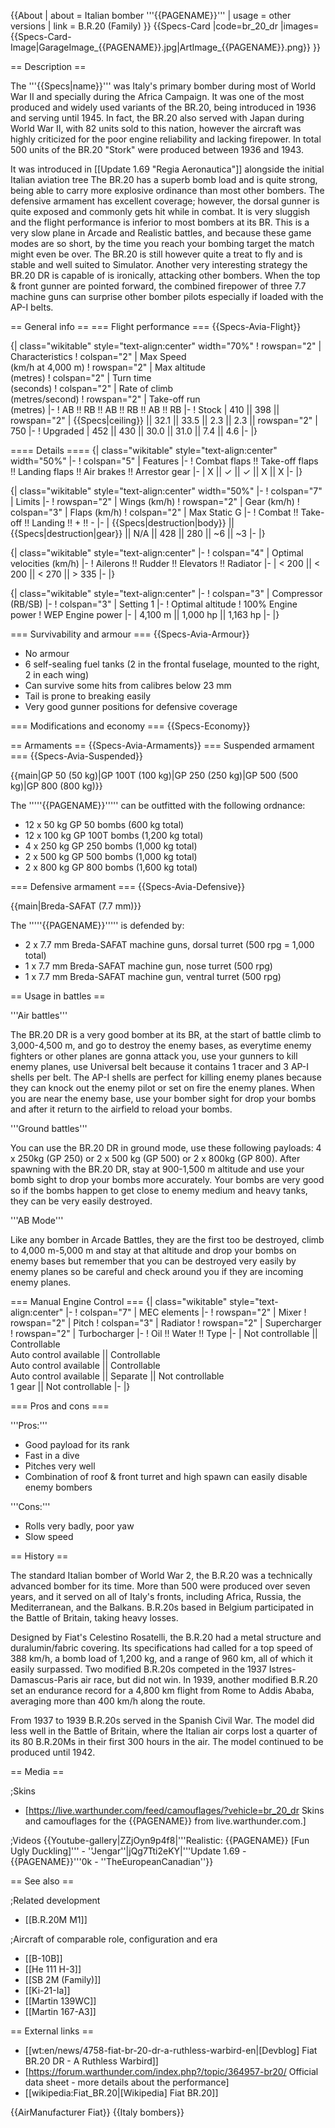 {{About
| about = Italian bomber '''{{PAGENAME}}'''
| usage = other versions
| link = B.R.20 (Family)
}}
{{Specs-Card
|code=br_20_dr
|images={{Specs-Card-Image|GarageImage_{{PAGENAME}}.jpg|ArtImage_{{PAGENAME}}.png}}
}}

== Description ==
<!-- ''In the description, the first part should be about the history of and the creation and combat usage of the aircraft, as well as its key features. In the second part, tell the reader about the aircraft in the game. Insert a screenshot of the vehicle, so that if the novice player does not remember the vehicle by name, he will immediately understand what kind of vehicle the article is talking about.'' -->
The '''{{Specs|name}}''' was Italy's primary bomber during most of World War II and specially during the Africa Campaign. It was one of the most produced and widely used  variants of the BR.20, being introduced in 1936 and serving until 1945. In fact, the BR.20 also served with Japan during World War II, with 82 units sold to this nation, however the aircraft was highly criticized for the poor engine reliability and lacking firepower. In total 500 units of the BR.20 "Stork" were produced between 1936 and 1943.

It was introduced in [[Update 1.69 "Regia Aeronautica"]] alongside the initial Italian aviation tree The BR.20 has a superb bomb load and is quite strong, being able to carry more explosive ordinance than most other bombers. The defensive armament has excellent coverage; however, the dorsal gunner is quite exposed and commonly gets hit while in combat. It is very sluggish and the flight performance is inferior to most bombers at its BR. This is a very slow plane in Arcade and Realistic battles, and because these game modes are so short, by the time you reach your bombing target the match might even be over. The BR.20 is still however quite a treat to fly and is stable and well suited to Simulator. Another very interesting strategy the BR.20 DR is capable of is ironically, attacking other bombers. When the top & front gunner are pointed forward, the combined firepower of three 7.7 machine guns can surprise other bomber pilots especially if loaded with the AP-I belts.

== General info ==
=== Flight performance ===
{{Specs-Avia-Flight}}
<!-- ''Describe how the aircraft behaves in the air. Speed, manoeuvrability, acceleration and allowable loads - these are the most important characteristics of the vehicle.'' -->

{| class="wikitable" style="text-align:center" width="70%"
! rowspan="2" | Characteristics
! colspan="2" | Max Speed<br>(km/h at 4,000 m)
! rowspan="2" | Max altitude<br>(metres)
! colspan="2" | Turn time<br>(seconds)
! colspan="2" | Rate of climb<br>(metres/second)
! rowspan="2" | Take-off run<br>(metres)
|-
! AB !! RB !! AB !! RB !! AB !! RB
|-
! Stock
| 410 || 398 || rowspan="2" | {{Specs|ceiling}} || 32.1 || 33.5 || 2.3 || 2.3 || rowspan="2" | 750
|-
! Upgraded
| 452 || 430 || 30.0 || 31.0 || 7.4 || 4.6
|-
|}

==== Details ====
{| class="wikitable" style="text-align:center" width="50%"
|-
! colspan="5" | Features
|-
! Combat flaps !! Take-off flaps !! Landing flaps !! Air brakes !! Arrestor gear
|-
| X || ✓ || ✓ || X || X     <!-- ✓ -->
|-
|}

{| class="wikitable" style="text-align:center" width="50%"
|-
! colspan="7" | Limits
|-
! rowspan="2" | Wings (km/h)
! rowspan="2" | Gear (km/h)
! colspan="3" | Flaps (km/h)
! colspan="2" | Max Static G
|-
! Combat !! Take-off !! Landing !! + !! -
|-
| {{Specs|destruction|body}} || {{Specs|destruction|gear}} || N/A || 428 || 280 || ~6 || ~3
|-
|}

{| class="wikitable" style="text-align:center"
|-
! colspan="4" | Optimal velocities (km/h)
|-
! Ailerons !! Rudder !! Elevators !! Radiator
|-
| < 200 || < 200 || < 270 || > 335
|-
|}

{| class="wikitable" style="text-align:center"
|-
! colspan="3" | Compressor (RB/SB)
|-
! colspan="3" | Setting 1
|-
! Optimal altitude
! 100% Engine power
! WEP Engine power
|-
| 4,100 m || 1,000 hp || 1,163 hp
|-
|}

=== Survivability and armour ===
{{Specs-Avia-Armour}}
<!-- ''Examine the survivability of the aircraft. Note how vulnerable the structure is and how secure the pilot is, whether the fuel tanks are armoured, etc. Describe the armour, if there is any, and also mention the vulnerability of other critical aircraft systems.'' -->

* No armour
* 6 self-sealing fuel tanks (2 in the frontal fuselage, mounted to the right, 2 in each wing)
* Can survive some hits from calibres below 23 mm 
* Tail is prone to breaking easily
* Very good gunner positions for defensive coverage

=== Modifications and economy ===
{{Specs-Economy}}

== Armaments ==
{{Specs-Avia-Armaments}}
=== Suspended armament ===
{{Specs-Avia-Suspended}}
<!-- ''Describe the aircraft's suspended armament: additional cannons under the wings, bombs, rockets and torpedoes. This section is especially important for bombers and attackers. If there is no suspended weaponry remove this subsection.'' -->
{{main|GP 50 (50 kg)|GP 100T (100 kg)|GP 250 (250 kg)|GP 500 (500 kg)|GP 800 (800 kg)}}

The '''''{{PAGENAME}}''''' can be outfitted with the following ordnance:

* 12 x 50 kg GP 50 bombs (600 kg total)
* 12 x 100 kg GP 100T bombs (1,200 kg total)
* 4 x 250 kg GP 250 bombs (1,000 kg total)
* 2 x 500 kg GP 500 bombs (1,000 kg total)
* 2 x 800 kg GP 800 bombs (1,600 kg total)

=== Defensive armament ===
{{Specs-Avia-Defensive}}
<!-- ''Defensive armament with turret machine guns or cannons, crewed by gunners. Examine the number of gunners and what belts or drums are better to use. If defensive weaponry is not available, remove this subsection.'' -->
{{main|Breda-SAFAT (7.7 mm)}}

The '''''{{PAGENAME}}''''' is defended by:

* 2 x 7.7 mm Breda-SAFAT machine guns, dorsal turret (500 rpg = 1,000 total)
* 1 x 7.7 mm Breda-SAFAT machine gun, nose turret (500 rpg)
* 1 x 7.7 mm Breda-SAFAT machine gun, ventral turret (500 rpg)

== Usage in battles ==
<!-- ''Describe the tactics of playing in the aircraft, the features of using aircraft in a team and advice on tactics. Refrain from creating a "guide" - do not impose a single point of view, but instead, give the reader food for thought. Examine the most dangerous enemies and give recommendations on fighting them. If necessary, note the specifics of the game in different modes (AB, RB, SB).'' -->
'''Air battles'''

The BR.20 DR is a very good bomber at its BR, at the start of battle climb to 3,000-4,500 m, and go to destroy the enemy bases, as everytime enemy fighters or other planes are gonna attack you, use your gunners to kill enemy planes, use Universal belt because it contains 1 tracer and 3 AP-I shells per belt. The AP-I shells are perfect for killing enemy planes because they can knock out the enemy pilot or set on fire the enemy planes. When you are near the enemy base, use your bomber sight for drop your bombs and after it return to the airfield to reload your bombs.

'''Ground battles'''

You can use the BR.20 DR in ground mode, use these following payloads: 4 x 250kg (GP 250) or 2 x 500 kg (GP 500) or 2 x 800kg (GP 800). After spawning with the BR.20 DR, stay at 900-1,500 m altitude and use your bomb sight to drop your bombs more accurately. Your bombs are very good so if the bombs happen to get close to enemy medium and heavy tanks, they can be very easily destroyed.

'''AB Mode'''

Like any bomber in Arcade Battles, they are the first too be destroyed, climb to 4,000 m-5,000 m and stay at that altitude and drop your bombs on enemy bases but remember that you can be destroyed very easily by enemy planes so be careful and check around you if they are incoming enemy planes.

=== Manual Engine Control ===
{| class="wikitable" style="text-align:center"
|-
! colspan="7" | MEC elements
|-
! rowspan="2" | Mixer
! rowspan="2" | Pitch
! colspan="3" | Radiator
! rowspan="2" | Supercharger
! rowspan="2" | Turbocharger
|-
! Oil !! Water !! Type
|-
| Not controllable || Controllable<br>Auto control available || Controllable<br>Auto control available || Controllable<br>Auto control available || Separate || Not controllable<br>1 gear || Not controllable
|-
|}

=== Pros and cons ===
<!-- ''Summarise and briefly evaluate the vehicle in terms of its characteristics and combat effectiveness. Mark its pros and cons in the bulleted list. Try not to use more than 6 points for each of the characteristics. Avoid using categorical definitions such as "bad", "good" and the like - use substitutions with softer forms such as "inadequate" and "effective".'' -->

'''Pros:'''

* Good payload for its rank
* Fast in a dive
* Pitches very well
* Combination of roof & front turret and high spawn can easily disable enemy bombers

'''Cons:'''

* Rolls very badly, poor yaw
* Slow speed

== History ==
<!-- ''Describe the history of the creation and combat usage of the aircraft in more detail than in the introduction. If the historical reference turns out to be too long, take it to a separate article, taking a link to the article about the vehicle and adding a block "/History" (example: <nowiki>https://wiki.warthunder.com/(Vehicle-name)/History</nowiki>) and add a link to it here using the <code>main</code> template. Be sure to reference text and sources by using <code><nowiki><ref></ref></nowiki></code>, as well as adding them at the end of the article with <code><nowiki><references /></nowiki></code>. This section may also include the vehicle's dev blog entry (if applicable) and the in-game encyclopedia description (under <code><nowiki>=== In-game description ===</nowiki></code>, also if applicable).'' -->
The standard Italian bomber of World War 2, the B.R.20 was a technically advanced bomber for its time. More than 500 were produced over seven years, and it served on all of Italy's fronts, including Africa, Russia, the Mediterranean, and the Balkans. B.R.20s based in Belgium participated in the Battle of Britain, taking heavy losses.

Designed by Fiat's Celestino Rosatelli, the B.R.20 had a metal structure and duralumin/fabric covering. Its specifications had called for a top speed of 388 km/h, a bomb load of 1,200 kg, and a range of 960 km, all of which it easily surpassed. Two modified B.R.20s competed in the 1937 Istres-Damascus-Paris air race, but did not win. In 1939, another modified B.R.20 set an endurance record for a 4,800 km flight from Rome to Addis Ababa, averaging more than 400 km/h along the route.

From 1937 to 1939 B.R.20s served in the Spanish Civil War. The model did less well in the Battle of Britain, where the Italian air corps lost a quarter of its 80 B.R.20Ms in their first 300 hours in the air. The model continued to be produced until 1942.

== Media ==
<!-- ''Excellent additions to the article would be video guides, screenshots from the game, and photos.'' -->

;Skins

* [https://live.warthunder.com/feed/camouflages/?vehicle=br_20_dr Skins and camouflages for the {{PAGENAME}} from live.warthunder.com.]

;Videos
{{Youtube-gallery|ZZjOyn9p4f8|'''Realistic: {{PAGENAME}} [Fun Ugly Duckling]''' - ''Jengar''|jQg7Tti2eKY|'''Update 1.69 - {{PAGENAME}}'''0k - ''TheEuropeanCanadian''}}

== See also ==
<!-- ''Links to the articles on the War Thunder Wiki that you think will be useful for the reader, for example:''
* ''reference to the series of the aircraft;''
* ''links to approximate analogues of other nations and research trees.'' -->

;Related development

* [[B.R.20M M1]]

;Aircraft of comparable role, configuration and era

* [[B-10B]]
* [[He 111 H-3]]
* [[SB 2M (Family)]]
* [[Ki-21-Ia]]
* [[Martin 139WC]]
* [[Martin 167-A3]]

== External links ==
<!-- ''Paste links to sources and external resources, such as:''
* ''topic on the official game forum;''
* ''other literature.'' -->

* [[wt:en/news/4758-fiat-br-20-dr-a-ruthless-warbird-en|[Devblog] Fiat BR.20 DR - A Ruthless Warbird]]
* [https://forum.warthunder.com/index.php?/topic/364957-br20/ Official data sheet - more details about the performance]
* [[wikipedia:Fiat_BR.20|[Wikipedia] Fiat BR.20]]

{{AirManufacturer Fiat}}
{{Italy bombers}}